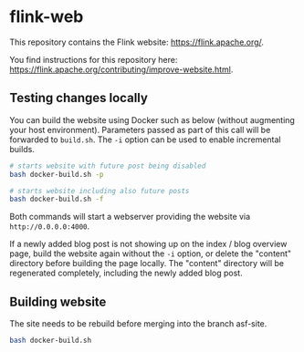 # flink-web

This repository contains the Flink website: https://flink.apache.org/.

You find instructions for this repository here: https://flink.apache.org/contributing/improve-website.html.

## Testing changes locally

You can build the website using Docker such as below (without augmenting your host environment). Parameters passed as 
part of this call will be forwarded to `build.sh`. The `-i` option can be used to enable incremental builds.
```bash
# starts website with future post being disabled
bash docker-build.sh -p

# starts website including also future posts
bash docker-build.sh -f
```

Both commands will start a webserver providing the website via `http://0.0.0.0:4000`.

If a newly added blog post is not showing up on the index / blog overview page, build the website again without the `-i` option, or delete the "content" directory before building the page locally. The "content" directory will be regenerated completely, including the newly added blog post.

## Building website

The site needs to be rebuild before merging into the branch asf-site.
```bash
bash docker-build.sh
```
